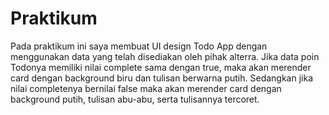 # Praktikum

Pada praktikum ini saya membuat UI design Todo App dengan menggunakan data yang telah disediakan oleh pihak alterra. Jika data poin Todonya memiliki nilai complete sama dengan true, maka akan merender card dengan background biru dan tulisan berwarna putih. Sedangkan jika nilai completenya bernilai false maka akan merender card dengan background putih, tulisan abu-abu, serta tulisannya tercoret.
